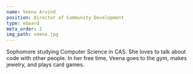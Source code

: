 ```yaml
---
name: Veena Arvind
position: Director of Community Development
type: eboard
meta_order: 1
img_path: veena.jpg
---
```

Sophomore studying Computer Science in CAS. She loves to talk about code with other people. In her free time, Veena goes to the gym, makes jewelry, and plays card games.
